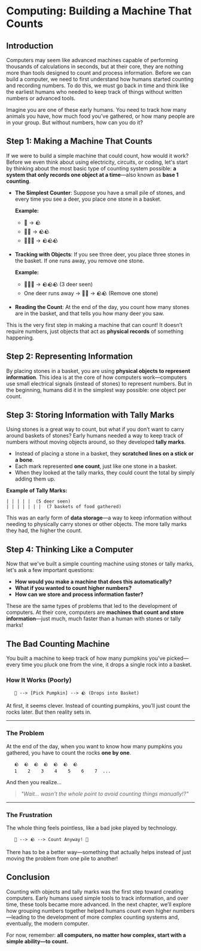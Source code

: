 # Computing: Building a Machine That Counts

## Introduction
Computers may seem like advanced machines capable of performing thousands of calculations in seconds, but at their core, they are nothing more than tools designed to count and process information. Before we can build a computer, we need to first understand how humans started counting and recording numbers. To do this, we must go back in time and think like the earliest humans who needed to keep track of things without written numbers or advanced tools. 

Imagine you are one of these early humans. You need to track how many animals you have, how much food you've gathered, or how many people are in your group. But without numbers, how can you do it?

## Step 1: Making a Machine That Counts
If we were to build a simple machine that could count, how would it work? Before we even think about using electricity, circuits, or coding, let's start by thinking about the most basic type of counting system possible: **a system that only records one object at a time**—also known as **base 1 counting**.

- **The Simplest Counter**: Suppose you have a small pile of stones, and every time you see a deer, you place one stone in a basket.
  
  **Example:**
  - 🦌 → 🪨
  - 🦌🦌 → 🪨🪨
  - 🦌🦌🦌 → 🪨🪨🪨
  
- **Tracking with Objects**: If you see three deer, you place three stones in the basket. If one runs away, you remove one stone.
  
  **Example:**
  - 🦌🦌🦌 → 🪨🪨🪨 (3 deer seen)
  - One deer runs away → 🦌🦌 → 🪨🪨 (Remove one stone)
  
- **Reading the Count**: At the end of the day, you count how many stones are in the basket, and that tells you how many deer you saw.

This is the very first step in making a machine that can count! It doesn’t require numbers, just objects that act as **physical records** of something happening.

## Step 2: Representing Information
By placing stones in a basket, you are using **physical objects to represent information**. This idea is at the core of how computers work—computers use small electrical signals (instead of stones) to represent numbers. But in the beginning, humans did it in the simplest way possible: one object per count.

## Step 3: Storing Information with Tally Marks
Using stones is a great way to count, but what if you don’t want to carry around baskets of stones? Early humans needed a way to keep track of numbers without moving objects around, so they developed **tally marks**.

- Instead of placing a stone in a basket, they **scratched lines on a stick or a bone**.
- Each mark represented **one count**, just like one stone in a basket.
- When they looked at the tally marks, they could count the total by simply adding them up.

**Example of Tally Marks:**
```
| | | | |  (5 deer seen)
| | | | | | |  (7 baskets of food gathered)
```

This was an early form of **data storage**—a way to keep information without needing to physically carry stones or other objects. The more tally marks they had, the higher the count.

## Step 4: Thinking Like a Computer
Now that we've built a simple counting machine using stones or tally marks, let's ask a few important questions:

- **How would you make a machine that does this automatically?**
- **What if you wanted to count higher numbers?**
- **How can we store and process information faster?**

These are the same types of problems that led to the development of computers. At their core, computers are **machines that count and store information**—just much, much faster than a human with stones or tally marks!

## The Bad Counting Machine

You built a machine to keep track of how many pumpkins you’ve picked—every time you pluck one from the vine, it drops a single rock into a basket. 

### How It Works (Poorly)

```
   🎃 --> [Pick Pumpkin] --> 🪨 (Drops into Basket)
```

At first, it seems clever. Instead of counting pumpkins, you’ll just count the rocks later. But then reality sets in.

---

### The Problem

At the end of the day, when you want to know how many pumpkins you gathered, you have to count the rocks **one by one**.

```
   🪨  🪨  🪨  🪨  🪨  🪨  🪨
   1    2    3    4    5    6    7  ...
```

And then you realize...

> *"Wait... wasn't the whole point to avoid counting things manually!?"*

---

### The Frustration

The whole thing feels pointless, like a bad joke played by technology. 

```
   🎃 --> 🪨 --> Count Anyway! 🤦
```

There has to be a better way—something that actually helps instead of just moving the problem from one pile to another!


## Conclusion

Counting with objects and tally marks was the first step toward creating computers. Early humans used simple tools to track information, and over time, these tools became more advanced. In the next chapter, we’ll explore how grouping numbers together helped humans count even higher numbers—leading to the development of more complex counting systems and, eventually, the modern computer.

For now, remember: **all computers, no matter how complex, start with a simple ability—to count.**
